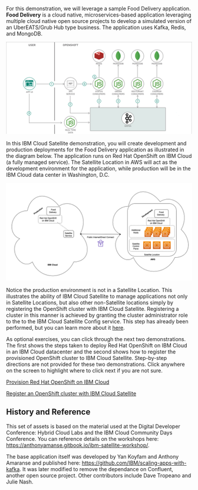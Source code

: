 For this demonstration, we will leverage a sample Food Delivery application. **Food Delivery** is a cloud native, microservices-based application leveraging multiple cloud native open source projects to develop a simulated version of an UberEATS/Grub Hub type business. The application uses Kafka, Redis, and MongoDB.

![](_attachments/FoodDelivery-architecture-3.png)

In this IBM Cloud Satellite demonstration, you will create development and production deployments for the Food Delivery application as illustrated in the diagram below. The application runs on Red Hat OpenShift on IBM Cloud (a fully managed service). The Satellite Location in AWS will act as the development environment for the application, while production will be in the IBM Cloud data center in Washington, D.C.

![](_attachments/L3-Arch3.png)

Notice the production environment is not in a Satellite Location. This illustrates the ability of IBM Cloud Satellite to manage applications not only in Satellite Locations, but also other non-Satellite locations simply by registering the OpenShift cluster with IBM Cloud Satellite. Registering a cluster in this manner is achieved by granting the cluster administrator role to the to the IBM Cloud Satellite Config service. This step has already been performed, but you can learn more about it <a href="https://cloud.ibm.com/docs/satellite?topic=satellite-satcon-existing " target="_blank">here</a>.

As optional exercises, you can click through the next two demonstrations. The first shows the steps taken to deploy Red Hat OpenShift on IBM Cloud in an IBM Cloud datacenter and the second shows how to register the provisioned OpenShift cluster to IBM Cloud Satellite. Step-by-step directions are not provided for these two demonstrations. Click anywhere on the screen to highlight where to click next if you are not sure.

<a href="https://ibm.github.io/SalesEnablement-Satellite-L3-Sales/includes/IBMROKS-create/index.html" target ="_blank">   Provision Red Hat OpenShift on IBM Cloud</a>

<a href="https://ibm.github.io/SalesEnablement-Satellite-L3-Sales/includes/registerIBMROKScluster/index.html" target ="_blank">   Register an OpenShift cluster with IBM Cloud Satellite</a>

## History and Reference

This set of assets is based on the material used at the Digital Developer Conference: Hybrid Cloud Labs and the IBM Cloud Community Days Conference. You can reference details on the workshops here: <a href="https://anthonyamanse.gitbook.io/ibm-satellite-workshop/" target="_blank">https://anthonyamanse.gitbook.io/ibm-satellite-workshop/</a>.

The base application itself was developed by Yan Koyfam and Anthony Amaranse and published here: <a href="https://github.com/IBM/scaling-apps-with-kafka" target="_blank">https://github.com/IBM/scaling-apps-with-kafka</a>. It was later modified to remove the dependance on Confluent, another open source project. Other contributors include Dave Tropeano and Julie Nash.
